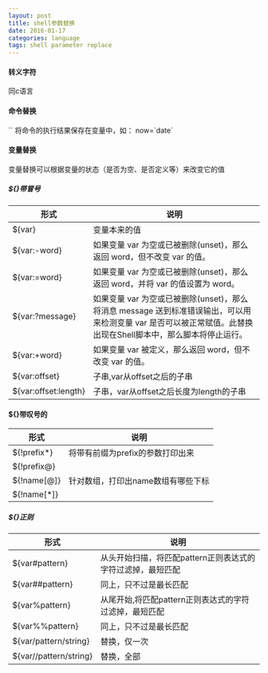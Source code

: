 ```yaml
---
layout: post
title: shell参数替换
date: 2016-01-17
categories: language
tags: shell parameter replace
---
```


#### 转义字符
同c语言

#### 命令替换
\`\`  将命令的执行结果保存在变量中，如： now=\`date\`

#### 变量替换
变量替换可以根据变量的状态（是否为空、是否定义等）来改变它的值

##### ${}带冒号

|形式	|说明|
|-|-|
|${var}|变量本来的值|
|${var:-word}|如果变量 var 为空或已被删除(unset)，那么返回 word，但不改变 var 的值。
|${var:=word}|如果变量 var 为空或已被删除(unset)，那么返回 word，并将 var 的值设置为 word。
|${var:?message}|如果变量 var 为空或已被删除(unset)，那么将消息 message 送到标准错误输出，可以用来检测变量 var 是否可以被正常赋值。此替换出现在Shell脚本中，那么脚本将停止运行。
|${var:+word}|如果变量 var 被定义，那么返回 word，但不改变 var 的值。
|${var:offset}|子串,var从offset之后的子串|
|${var:offset:length}|子串，var从offset之后长度为length的子串|

#### ${}带叹号的

|形式|说明|
|-|-|
|${!prefix*}|将带有前缀为prefix的参数打印出来|
|${!prefix@}| |
|${!name[@]}|针对数组，打印出name数组有哪些下标|
|${!name[*]}||

##### ${}正则

|形式|说明|
|-|-|
|${var#pattern}|从头开始扫描，将匹配pattern正则表达式的字符过滤掉，最短匹配|
|${var##pattern}|同上，只不过是最长匹配|
|${var%pattern}|从尾开始,将匹配pattern正则表达式的字符过滤掉，最短匹配|
|${var%%pattern}|同上，只不过是最长匹配|
|${var/pattern/string}|替换，仅一次|
|${var//pattern/string}|替换，全部|

